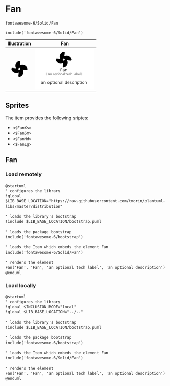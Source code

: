 # Fan


```text
fontawesome-6/Solid/Fan
```

```text
include('fontawesome-6/Solid/Fan')
```



| Illustration | Fan |
| :---: | :---: |
| ![illustration for Illustration](../../fontawesome-6/Solid/Fan.png) | ![illustration for Fan](../../fontawesome-6/Solid/Fan.Local.png) |



## Sprites
The item provides the following sriptes:

- `<$FanXs>`
- `<$FanSm>`
- `<$FanMd>`
- `<$FanLg>`





## Fan

### Load remotely
```plantuml
@startuml
' configures the library
!global $LIB_BASE_LOCATION="https://raw.githubusercontent.com/tmorin/plantuml-libs/master/distribution"

' loads the library's bootstrap
!include $LIB_BASE_LOCATION/bootstrap.puml

' loads the package bootstrap
include('fontawesome-6/bootstrap')

' loads the Item which embeds the element Fan
include('fontawesome-6/Solid/Fan')

' renders the element
Fan('Fan', 'Fan', 'an optional tech label', 'an optional description')
@enduml
```

### Load locally
```plantuml
@startuml
' configures the library
!global $INCLUSION_MODE="local"
!global $LIB_BASE_LOCATION="../.."

' loads the library's bootstrap
!include $LIB_BASE_LOCATION/bootstrap.puml

' loads the package bootstrap
include('fontawesome-6/bootstrap')

' loads the Item which embeds the element Fan
include('fontawesome-6/Solid/Fan')

' renders the element
Fan('Fan', 'Fan', 'an optional tech label', 'an optional description')
@enduml
```

